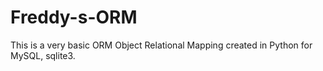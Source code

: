 # Freddy-s-ORM
This is a very basic ORM Object Relational Mapping created in Python for MySQL, sqlite3.
